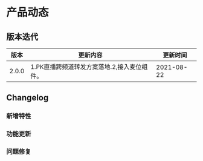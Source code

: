 # 产品动态

## 版本迭代

|  版本   | 更新内容  | 更新时间  |
|  ----  | ----  |----  |
| 2.0.0  | 1.PK直播跨频道转发方案落地.2,接入麦位组件。 |2021-08-22 |

## Changelog
### 新增特性

### 功能更新

### 问题修复

